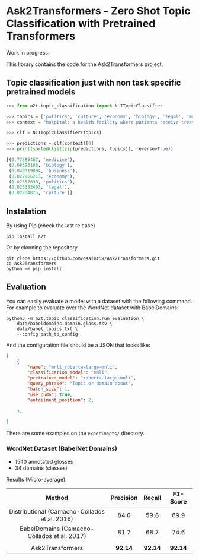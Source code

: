 # Ask2Transformers - Zero Shot Topic Classification with Pretrained Transformers

Work in progress.

This library contains the code for the Ask2Transformers project.


## Topic classification just with non task specific pretrained models

```python
>>> from a2t.topic_classification import NLITopicClassifier

>>> topics = ['politics', 'culture', 'economy', 'biology', 'legal', 'medicine', 'business']
>>> context = "hospital: a health facility where patients receive treatment."

>>> clf = NLITopicClassifier(topics)

>>> predictions = clf(context)[0]
>>> print(sorted(list(zip(predictions, topics)), reverse=True))

[(0.77885467, 'medicine'),
 (0.08395168, 'biology'),
 (0.040319894, 'business'),
 (0.027866213, 'economy'),
 (0.02357693, 'politics'),
 (0.023382403, 'legal'),
 (0.02204825, 'culture')]

```

## Instalation

By using Pip (check the last release)

```shell script
pip install a2t
```

Or by clonning the repository

```shell script
git clone https://github.com/osainz59/Ask2Transformers.git
cd Ask2Transformers
python -m pip install .
```

## Evaluation

You can easily evaluate a model with a dataset with the following command. For example to evaluate over the WordNet 
dataset with BabelDomains:

```shell script
python3 -m a2t.topic_classification.run_evaluation \
    data/babeldomains.domain.gloss.tsv \
    data/babel_topics.txt \
    --config path_to_config
```

And the configuration file should be a JSON that looks like:

```json
[
    {
        "name": "mnli_roberta-large-mnli",
        "classification_model": "mnli",
        "pretrained_model": "roberta-large-mnli",
        "query_phrase": "Topic or domain about",
        "batch_size": 1,
        "use_cuda": true,
        "entailment_position": 2,

    },
    
]
```
There are some examples on the `experiments/` directory.


### WordNet Dataset (BabelNet Domains)

- 1540 annotated glosses
- 34 domains (classes)

Results (Micro-average):

| Method | Precision | Recall | F1-Score |
|:------:|:---------:|:------:|:--------:|
| Distributional (Camacho-Collados et al. 2016) | 84.0 | 59.8 | 69.9 |
| BabelDomains (Camacho-Collados et al. 2017)   | 81.7 | 68.7 | 74.6 |
| | | | |
| Ask2Transformers | **92.14** | **92.14** | **92.14** |

